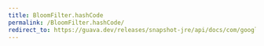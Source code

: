 ```yaml
---
title: BloomFilter.hashCode
permalink: /BloomFilter.hashCode/
redirect_to: https://guava.dev/releases/snapshot-jre/api/docs/com/google/common/hash/BloomFilter.html#hashCode--
---
```

